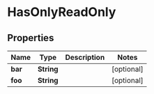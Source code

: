 
# HasOnlyReadOnly

## Properties
Name | Type | Description | Notes
------------ | ------------- | ------------- | -------------
**bar** | **String** |  |  [optional]
**foo** | **String** |  |  [optional]




